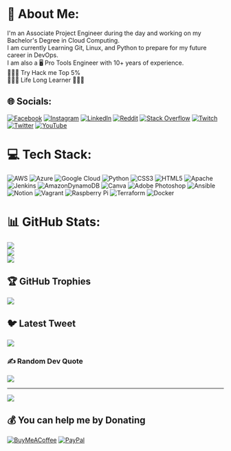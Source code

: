 # 💫 About Me:
I'm an Associate Project Engineer during the day and working on my Bachelor's Degree in Cloud Computing.<br>I am currently Learning Git, Linux, and Python to prepare for my future career in DevOps.<br>I am also a 🖥️ Pro Tools Engineer with 10+ years of experience.<br>👨🏾‍💻 Try Hack me Top 5%<br>👨🏾‍🎓 Life Long Learner 👨🏾‍🎓


## 🌐 Socials:
[![Facebook](https://img.shields.io/badge/Facebook-%231877F2.svg?logo=Facebook&logoColor=white)](https://facebook.com/bevoxpmusik) [![Instagram](https://img.shields.io/badge/Instagram-%23E4405F.svg?logo=Instagram&logoColor=white)](https://instagram.com/xpalien) [![LinkedIn](https://img.shields.io/badge/LinkedIn-%230077B5.svg?logo=linkedin&logoColor=white)](https://linkedin.com/in/benmonroejr) [![Reddit](https://img.shields.io/badge/Reddit-%23FF4500.svg?logo=Reddit&logoColor=white)](https://reddit.com/user/xPbevo) [![Stack Overflow](https://img.shields.io/badge/-Stackoverflow-FE7A16?logo=stack-overflow&logoColor=white)](https://stackoverflow.com/users/xPAli3n) [![Twitch](https://img.shields.io/badge/Twitch-%239146FF.svg?logo=Twitch&logoColor=white)](https://twitch.tv/xpbevo) [![Twitter](https://img.shields.io/badge/Twitter-%231DA1F2.svg?logo=Twitter&logoColor=white)](https://twitter.com/xPALien) [![YouTube](https://img.shields.io/badge/YouTube-%23FF0000.svg?logo=YouTube&logoColor=white)](https://youtube.com/@UCxb0SpElOx1buCVdCuc7dcA) 

# 💻 Tech Stack:
![AWS](https://img.shields.io/badge/AWS-%23FF9900.svg?style=plastic&logo=amazon-aws&logoColor=white) ![Azure](https://img.shields.io/badge/azure-%230072C6.svg?style=plastic&logo=azure-devops&logoColor=white) ![Google Cloud](https://img.shields.io/badge/Google%20Cloud-%234285F4.svg?style=plastic&logo=google-cloud&logoColor=white) ![Python](https://img.shields.io/badge/python-3670A0?style=plastic&logo=python&logoColor=ffdd54) ![CSS3](https://img.shields.io/badge/css3-%231572B6.svg?style=plastic&logo=css3&logoColor=white) ![HTML5](https://img.shields.io/badge/html5-%23E34F26.svg?style=plastic&logo=html5&logoColor=white) ![Apache](https://img.shields.io/badge/apache-%23D42029.svg?style=plastic&logo=apache&logoColor=white) ![Jenkins](https://img.shields.io/badge/jenkins-%232C5263.svg?style=plastic&logo=jenkins&logoColor=white) ![AmazonDynamoDB](https://img.shields.io/badge/Amazon%20DynamoDB-4053D6?style=plastic&logo=Amazon%20DynamoDB&logoColor=white) ![Canva](https://img.shields.io/badge/Canva-%2300C4CC.svg?style=plastic&logo=Canva&logoColor=white) ![Adobe Photoshop](https://img.shields.io/badge/adobephotoshop-%2331A8FF.svg?style=plastic&logo=adobephotoshop&logoColor=white) ![Ansible](https://img.shields.io/badge/ansible-%231A1918.svg?style=plastic&logo=ansible&logoColor=white) ![Notion](https://img.shields.io/badge/Notion-%23000000.svg?style=plastic&logo=notion&logoColor=white) ![Vagrant](https://img.shields.io/badge/vagrant-%231563FF.svg?style=plastic&logo=vagrant&logoColor=white) ![Raspberry Pi](https://img.shields.io/badge/-RaspberryPi-C51A4A?style=plastic&logo=Raspberry-Pi) ![Terraform](https://img.shields.io/badge/terraform-%235835CC.svg?style=plastic&logo=terraform&logoColor=white) ![Docker](https://img.shields.io/badge/docker-%230db7ed.svg?style=plastic&logo=docker&logoColor=white)
# 📊 GitHub Stats:
![](https://github-readme-stats.vercel.app/api?username=xPAlien&theme=react&hide_border=false&include_all_commits=false&count_private=false)<br/>
![](https://github-readme-streak-stats.herokuapp.com/?user=xPAlien&theme=react&hide_border=false)<br/>
![](https://github-readme-stats.vercel.app/api/top-langs/?username=xPAlien&theme=react&hide_border=false&include_all_commits=false&count_private=false&layout=compact)

## 🏆 GitHub Trophies
![](https://github-profile-trophy.vercel.app/?username=xPAlien&theme=radical&no-frame=false&no-bg=false&margin-w=4)

## 🐦 Latest Tweet
[![](https://gtce.itsvg.in/api?username=xPALien)](https://github.com/xPAlien/github-twitter-card-embed)

### ✍️ Random Dev Quote
![](https://quotes-github-readme.vercel.app/api?type=horizontal&theme=radical)

---
[![](https://visitcount.itsvg.in/api?id=xPAlien&icon=2&color=12)](https://visitcount.itsvg.in)

  ## 💰 You can help me by Donating
  [![BuyMeACoffee](https://img.shields.io/badge/Buy%20Me%20a%20Coffee-ffdd00?style=for-the-badge&logo=buy-me-a-coffee&logoColor=black)](https://buymeacoffee.com/xPAlien) [![PayPal](https://img.shields.io/badge/PayPal-00457C?style=for-the-badge&logo=paypal&logoColor=white)](https://paypal.me/xPMusik) 

  
<!-- Proudly created with GPRM ( https://gprm.itsvg.in ) -->
